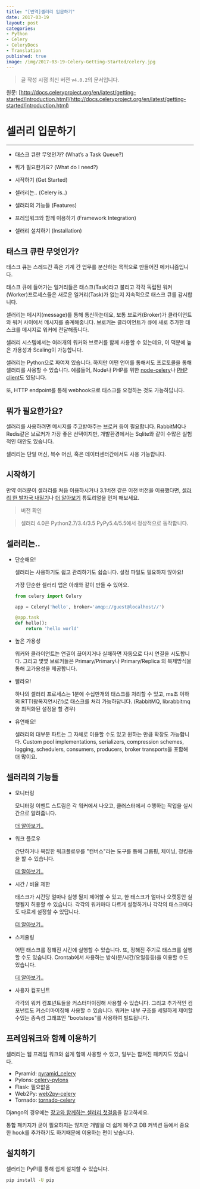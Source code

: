 ```yaml
---
title: "[번역]셀러리 입문하기"
date: 2017-03-19
layout: post
categories:
- Python
- Celery
- CeleryDocs
- Translation
published: true
image: /img/2017-03-19-Celery-Getting-Started/celery.jpg
---
```


> 글 작성 시점 최신 버전 `v4.0.2`의 문서입니다.

원문: [http://docs.celeryproject.org/en/latest/getting-started/introduction.html](http://docs.celeryproject.org/en/latest/getting-started/introduction.html)

# 셀러리 입문하기
---

- 태스크 큐란 무엇인가? (What’s a Task Queue?)

- 뭐가 필요한가요? (What do I need?)

- 시작하기 (Get Started)

- 셀러리는.. (Celery is..)

- 셀러리의 기능들 (Features)

- 프레임워크와 함께 이용하기 (Framework Integration)

- 셀러리 설치하기 (Installation)


## 태스크 큐란 무엇인가?

태스크 큐는 스레드간 혹은 기계 간 업무를 분산하는 목적으로 만들어진 메커니즘입니다.

태스크 큐에 들어가는 일거리들은 태스크(Task)라고 불리고 각각 독립된 워커(Worker)프로세스들은 새로운 일거리(Task)가 없는지 지속적으로 태스크 큐를 감시합니다.

셀러리는 메시지(message)를 통해 통신하는데요, 보통 브로커(Broker)가 클라이언트와 워커 사이에서 메시지를 중계해줍니다. 브로커는 클라이언트가 큐에 새로 추가한 태스크를 메시지로 워커에 전달해줍니다.

셀러리 시스템에서는 여러개의 워커와 브로커를 함께 사용할 수 있는데요, 이 덕분에 높은 가용성과 Scaling이 가능합니다.

셀러리는 Python으로 짜여져 있습니다. 하지만 어떤 언어를 통해서도 프로토콜을 통해 셀러리를 사용할 수 있습니다. 예를들어, Node나 PHP를 위한 [node-celery](https://github.com/mher/node-celery)나 [PHP client](https://github.com/gjedeer/celery-php)도 있답니다.

또, HTTP endpoint를 통해 webhook으로 태스크를 요청하는 것도 가능하답니다.

## 뭐가 필요한가요?

셀러리를 사용하려면 메시지를 주고받아주는 브로커 등이 필요합니다. RabbitMQ나 Redis같은 브로커가 가장 좋은 선택이지만, 개발환경에서는 Sqlite와 같이 수많은 실험적인 대안도 있습니다.

셀러리는 단일 머신, 복수 머신, 혹은 데이터센터간에서도 사용 가능합니다.

## 시작하기

만약 여러분이 셀러리를 처음 이용하시거나 3.1버전 같은 이전 버전을 이용했다면, [셀러리 한 발자국 내밀기]()나 [더 알아보기]() 튜토리얼을 먼저 해보세요.

> 버전 확인

> 셀러리 4.0은 Python2.7/3.4/3.5 PyPy5.4/5.5에서 정상적으로 동작합니다.

## 셀러리는..

  - 단순해요!

    셀러리는 사용하기도 쉽고 관리하기도 쉽습니다. 설정 파일도 필요하지 않아요!

    가장 단순한 셀러리 앱은 아래와 같이 만들 수 있어요.

    ```py
    from celery import Celery

    app = Celery('hello', broker='amqp://guest@localhost//')

    @app.task
    def hello():
        return 'hello world'
    ```

  - 높은 가용성

    워커와 클라이언트는 연결이 끊어지거나 실패하면 자동으로 다시 연결을 시도합니다. 그리고 몇몇 브로커들은 Primary/Primary나 Primary/Replica 의 복제방식을 통해 고가용성을 제공합니다.

  - 빨라요!

    하나의 셀러리 프로세스는 1분에 수십만개의 태스크를 처리할 수 있고, ms초 이하의 RTT(왕복지연시간)로 태스크를 처리 가능하답니다. (RabbitMQ, librabbitmq와 최적화된 설정을 할 경우)

  - 유연해요!

    셀러리의 대부분 파트는 그 자체로 이용할 수도 있고 원하는 만큼 확장도 가능합니다. Custom pool implementations, serializers, compression schemes, logging, schedulers, consumers, producers, broker transports을 포함해 더 많이요.

## 셀러리의 기능들

  - 모니터링

    모니터링 이벤트 스트림은 각 워커에서 나오고, 클러스터에서 수행하는 작업을 실시간으로 알려줍니다.

    [더 알아보기..](http://docs.celeryproject.org/en/latest/userguide/monitoring.html#guide-monitoring)

  - 워크 플로우

    간단하거나 복잡한 워크플로우를 "캔버스"라는 도구를 통해 그룹핑, 체이닝, 청킹등을 할 수 있습니다.

    [더 알아보기..](http://docs.celeryproject.org/en/latest/userguide/canvas.html#guide-canvas)

  - 시간 / 비율 제한

    태스크가 시간당 얼마나 실행 될지 제어할 수 있고, 한 태스크가 얼마나 오랫동안 실행될지 허용할 수 있습니다. 각각의 워커마다 다르게 설정하거나 각각의 태스크마다도 다르게 설정할 수 있답니다.

    [더 알아보기..](http://docs.celeryproject.org/en/latest/userguide/workers.html#worker-time-limits)

  - 스케쥴링

    어떤 태스크를 정해진 시간에 실행할 수 있습니다. 또, 정해진 주기로 태스크를 실행 할 수도 있습니다. Crontab에서 사용하는 방식(분/시간/요일등등)을 이용할 수도 있습니다.

    [더 알아보기..](http://docs.celeryproject.org/en/latest/userguide/periodic-tasks.html#guide-beat)

  - 사용자 컴포넌트

    각각의 워커 컴포넌트들을 커스터마이징해 사용할 수 있습니다. 그리고 추가적인 컴포넌트도 커스터마이징해 사용할 수 있습니다. 워커는 내부 구조를 세밀하게 제어할수있는 종속성 그래프인 "bootsteps"를 사용하여 빌드됩니다.

## 프레임워크와 함께 이용하기

셀러리는 웹 프레임 워크와 쉽게 함께 사용할 수 있고, 일부는 합쳐진 패키지도 있습니다.

  - Pyramid: [pyramid_celery](https://pypi.python.org/pypi/pyramid_celery/)
  - Pylons: [celery-pylons](https://pypi.python.org/pypi/celery-pylons/)
  - Flask: 필요없음
  - Web2Py: [web2py-celery](https://pypi.python.org/pypi/web2py-celery/)
  - Tornado: [tornado-celery](https://pypi.python.org/pypi/tornado-celery/)

Django의 경우에는 [장고와 함께하는 셀러리 첫걸음](http://docs.celeryproject.org/en/latest/django/first-steps-with-django.html#django-first-steps)을 참고하세요.

통합 패키지가 굳이 필요하지는 않지만 개발을 더 쉽게 해주고 DB 커넥션 등에서 중요한 hook를 추가하기도 하기때문에 이용하는 편이 낫습니다.

## 설치하기

셀러리는 PyPI를 통해 쉽게 설치할 수 있습니다.

```bash
pip install -U pip
```
